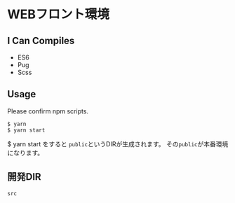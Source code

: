 WEBフロント環境
====

## I Can Compiles
- ES6
- Pug
- Scss

## Usage
Please confirm npm scripts.
```
$ yarn
$ yarn start
```

$ yarn start をすると `public`というDIRが生成されます。
その`public`が本番環境になります。

## 開発DIR
`src`

